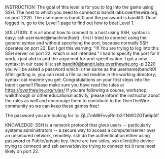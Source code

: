 INSTRUCTION:
The goal of this level is for you to log into the game using SSH. The host to which you need to connect is bandit.labs.overthewire.org, on port 2220. The username is bandit0 and the password is bandit0. Once logged in, go to the Level 1 page to find out how to beat Level 1.



SOLUTION:
It is all about how to connect to a host using SSH, syntax is easy:
ssh username@machine(host) .
first I tried to connect using the general syntax and without specifying the port, because normally SSH operates on port 22, But I got this warning:
"!!! You are trying to log into this SSH server on port 22, which is not intended."
I had to specify the port for it work, i just ahd to add the arguemnt for port specification. I got a new syntax:
in our case it is: 
ssh bandit0@bandit.labs.overthewire.org -p 2220 
you will be asked a password which is the same as the username(bandit0)
After getting in, you can read a file called readme in the working directory; syntax:
cat readme
you get: 
Congratulations on your first steps into the bandit game!!
Please make sure you have read the rules at https://overthewire.org/rules/
If you are following a course, workshop, walkthrough or other educational activity,
please inform the instructor about the rules as well and encourage them to
contribute to the OverTheWire community so we can keep these games free!

The password you are looking for is: ZjLjTmM6FvvyRnrb2rfNWOZOTa6ip5If

KNOWLEDGE:
SSH is a network protocol that gives users -- particularly systems administrators -- a secure way to access a computer/server over an unsecured network, remotely. ssh do the authentication either using password or Public/private key.
    there are two sides, ssh client(the device trying to connect) and ssh server(device trying to connect to).it runs most likely on port 22.
